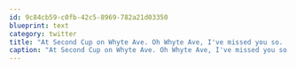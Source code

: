 ```yaml
---
id: 9c84cb59-c0fb-42c5-8969-782a21d03350
blueprint: text
category: twitter
title: "At Second Cup on Whyte Ave. Oh Whyte Ave, I've missed you so.  The rest of Edmonton notsomuch."
caption: "At Second Cup on Whyte Ave. Oh Whyte Ave, I've missed you so.  The rest of Edmonton notsomuch."
---
```

